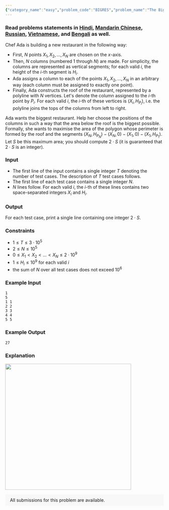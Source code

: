 ```yaml
---
{"category_name":"easy","problem_code":"BIGRES","problem_name":"The Biggest Restaurant","problemComponents":{"constraints":"","constraintsState":false,"subtasks":"","subtasksState":false,"inputFormat":"","inputFormatState":false,"outputFormat":"","outputFormatState":false,"sampleTestCases":{"0":{"id":1,"input":"1\r\n5\r\n1 1\r\n2 2\r\n3 3\r\n4 4\r\n5 5","output":27,"explanation":"\u003Cimg width=\u0022400\u0022 src=\u0022https://codechef_shared.s3.amazonaws.com/download/Images/COOK112/BIGRES/BIGRES.jpg\u0022\u003E\u003C/img\u003E","isDeleted":false}}},"video_editorial_url":"","languages_supported":{"0":"CPP14","1":"C","2":"JAVA","3":"PYTH 3.6","4":"PYTH","5":"PYP3","6":"CS2","7":"ADA","8":"PYPY","9":"TEXT","10":"PAS fpc","11":"NODEJS","12":"RUBY","13":"PHP","14":"GO","15":"HASK","16":"TCL","17":"PERL","18":"SCALA","19":"LUA","20":"kotlin","21":"BASH","22":"JS","23":"LISP sbcl","24":"rust","25":"PAS gpc","26":"BF","27":"CLOJ","28":"R","29":"D","30":"CAML","31":"FORT","32":"ASM","33":"swift","34":"FS","35":"WSPC","36":"LISP clisp","37":"SQL","38":"SCM guile","39":"PERL6","40":"ERL","41":"CLPS","42":"ICK","43":"NICE","44":"PRLG","45":"ICON","46":"COB","47":"SCM chicken","48":"PIKE","49":"SCM qobi","50":"ST","51":"NEM"},"max_timelimit":1,"source_sizelimit":50000,"problem_author":"alei","problem_tester":null,"date_added":"20-08-2019","tags":{"0":"alei","1":"cook112","2":"easy","3":"greedy","4":"taran_1407"},"problem_difficulty_level":"Easy","best_tag":"","editorial_url":"https://discuss.codechef.com/problems/BIGRES","time":{"view_start_date":1574015400,"submit_start_date":1574015400,"visible_start_date":1574015400,"end_date":1735669800},"is_direct_submittable":false,"problemDiscussURL":"https://discuss.codechef.com/search?q=BIGRES","is_proctored":false,"visitedContests":{},"layout":"problem"}
---
```

### Read problems statements in [Hindi](https://www.codechef.com/download/translated/COOK112/hindi/BIGRES.pdf), [Mandarin Chinese](https://www.codechef.com/download/translated/COOK112/mandarin/BIGRES.pdf), [Russian](https://www.codechef.com/download/translated/COOK112/russian/BIGRES.pdf), [Vietnamese](https://www.codechef.com/download/translated/COOK112/vietnamese/BIGRES.pdf), and [Bengali](https://www.codechef.com/download/translated/COOK112/bengali/BIGRES.pdf) as well.

Chef Ada is building a new restaurant in the following way:
- First, $N$ points $X_1, X_2, \ldots, X_N$ are chosen on the $x$-axis.
- Then, $N$ columns (numbered $1$ through $N$) are made. For simplicity, the columns are represented as vertical segments; for each valid $i$, the height of the $i$-th segment is $H_i$.
- Ada assigns a column to each of the points $X_1, X_2, \ldots, X_N$ in an arbitrary way (each column must be assigned to exactly one point).
- Finally, Ada constructs the roof of the restaurant, represented by a polyline with $N$ vertices. Let's denote the column assigned to the $i$-th point by $P_i$. For each valid $i$, the $i$-th of these vertices is $(X_i, H_{P_i})$, i.e. the polyline joins the tops of the columns from left to right.

Ada wants the biggest restaurant. Help her choose the positions of the columns in such a way that the area below the roof is the biggest possible. Formally, she wants to maximise the area of the polygon whose perimeter is formed by the roof and the segments $(X_N, H_{P_N}) - (X_N, 0) - (X_1, 0) - (X_1, H_{P_1})$. Let $S$ be this maximum area; you should compute $2 \cdot S$ (it is guaranteed that $2 \cdot S$ is an integer).

### Input
- The first line of the input contains a single integer $T$ denoting the number of test cases. The description of $T$ test cases follows.
- The first line of each test case contains a single integer $N$.
- $N$ lines follow. For each valid $i$, the $i$-th of these lines contains two space-separated integers $X_i$ and $H_i$.

### Output
For each test case, print a single line containing one integer $2 \cdot S$.

### Constraints
- $1 \le T \le 3 \cdot 10^5$
- $2 \le N \le 10^5$
- $0 \le X_1 \lt X_2 \lt \ldots \lt X_N \le 2 \cdot 10^9$
- $1 \le H_i \le 10^9$ for each valid $i$
- the sum of $N$ over all test cases does not exceed $10^6$

### Example Input
```
1
5
1 1
2 2
3 3
4 4
5 5
```

### Example Output
```
27
```
### Explanation
<img width="400" src="https://codechef_shared.s3.amazonaws.com/download/Images/COOK112/BIGRES/BIGRES.jpg"></img>

<aside style='background: #f8f8f8;padding: 10px 15px;'><div>All submissions for this problem are available.</div></aside>